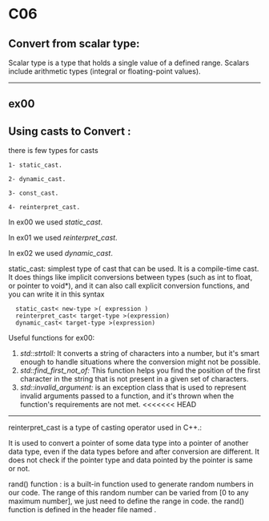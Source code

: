 # C06

## Convert from scalar type:
Scalar type is a type that holds a single value of a defined range. Scalars include arithmetic types (integral or floating-point values).

__________________________________________________________
## ex00
## Using casts to Convert :
  there is few types for casts
  
    1- static_cast.
  
    2- dynamic_cast.
  
    3- const_cast.
  
    4- reinterpret_cast.

In ex00 we used *static_cast*.

In ex01 we used *reinterpret_cast*.

In ex02 we used *dynamic_cast*.

  static_cast: simplest type of cast that can be used. It is a compile-time cast. It does things like implicit conversions between types (such as int to float, or pointer to void*), and it can also call explicit conversion functions, and you can write it in this syntax
      
      static_cast< new-type >( expression )
      reinterpret_cast< target-type >(expression)
      dynamic_cast< target-type >(expression)
      


Useful functions for ex00:

1)  *std::strtoll:* It converts a string of characters into a number, but it's smart enough to handle situations where the conversion might not be possible.
2)  *std::find_first_not_of:* This function helps you find the position of the first character in the string that is not present in a given set of characters.
3)  *std::invalid_argument:* is an exception class that is used to represent invalid arguments passed to a function, and it's thrown when the function's requirements are not met.
<<<<<<< HEAD
------------------------------------

reinterpret_cast is a type of casting operator used in C++.:

  It is used to convert a pointer of some data type into a pointer of another data type, even if the data types before and after conversion are different.
  It does not check if the pointer type and data pointed by the pointer is same or not.

  
rand() function : is a built-in function used to generate random numbers in our code. The range of this random number can be varied from [0 to any maximum number], we just need                         to define the range in code. the rand() function is defined in the header file named <cstdlib>.
